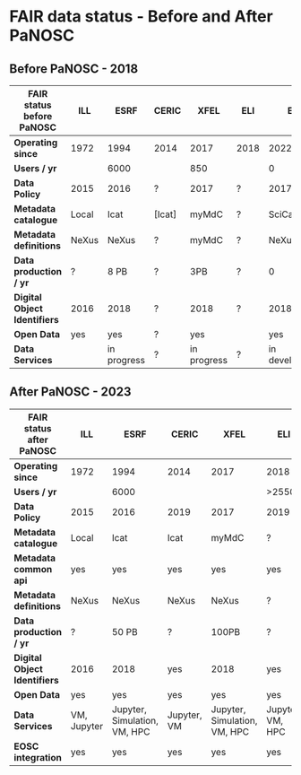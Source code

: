 # FAIR data status - Before and After PaNOSC

## Before PaNOSC - 2018

| FAIR status before PaNOSC   | ILL | ESRF | CERIC | XFEL | ELI | ESS|
| ------------- | ------------- | ------------- | ------------- | ------------- | ------------- | ------------- |
| **Operating since**  | 1972  | 1994 | 2014 | 2017 | 2018 | 2022|
| **Users / yr** |   | 6000 | |  850 ||0 |
| **Data Policy** | 2015 | 2016 | ? | 2017 | ? | 2017 |
| **Metadata catalogue** | Local | Icat | [Icat] | myMdC | ? | SciCat |
| **Metadata definitions** | NeXus | NeXus | ? | myMdC |?| NeXus |
| **Data production / yr** |  ? | 8 PB | ? | 3PB | ? | 0 |
| **Digital Object Identifiers** | 2016 | 2018 | ? | 2018 | ? | 2018 |
| **Open Data** | yes | yes | ? | yes  |   | yes  |
| **Data Services** |  | in progress | ? | in progress | ? | in development |

## After PaNOSC - 2023

| FAIR status after PaNOSC   | ILL | ESRF | CERIC | XFEL | ELI | ESS|
| ------------- | ------------- | ------------- | ------------- | ------------- | ------------- | ------------- |
| **Operating since**  | 1972  | 1994 | 2014 | 2017 | 2018 | 2022|
| **Users / yr** |   | 6000 | | |>2550 | ~100|
| **Data Policy** | 2015 | 2016 | 2019 | 2017 | 2019 | 2017 |
| **Metadata catalogue** | Local | Icat | Icat | myMdC | ? | SciCat |
| **Metadata common api** | yes | yes | yes | yes | yes | yes |
| **Metadata definitions** | NeXus | NeXus | NeXus | NeXus | ? | NeXus |
| **Data production / yr** |  ? | 50 PB | ? | 100PB | ? | <1PB |
| **Digital Object Identifiers** | 2016 | 2018 | yes | 2018 | yes | yes |
| **Open Data** | yes | yes | yes | yes  | yes  | yes  |
| **Data Services** | VM, Jupyter | Jupyter, Simulation, VM, HPC | Jupyter, VM | Jupyter, Simulation, VM, HPC | Jupyter, VM, HPC | Jupyter, Simulation, VM, HPC |
| **EOSC integration** | yes | yes | yes | yes  | yes  | yes  |
